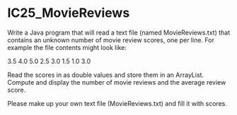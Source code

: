 # IC25_MovieReviews

Write a Java program that will read a text file (named MovieReviews.txt) that contains an unknown number of movie review scores, one per line.  For example the file contents might look like:

3.5
4.0
5.0
2.5
3.0
1.5
1.0
3.0

Read the scores in as double values and store them in an ArrayList.  Compute and display the number of movie reviews and the average review score.

Please make up your own text file (MovieReviews.txt) and fill it with scores.

